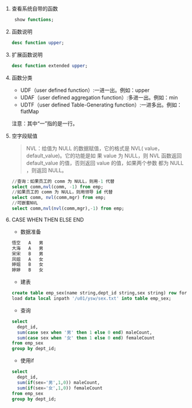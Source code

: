 1. 查看系统自带的函数

   ```sql
    show functions;
   ```

2. 函数说明

   ```sql
   desc function upper;
   ```

3. 扩展函数说明

   ```sql
   desc function extended upper;
   ```

4. 函数分类

   * UDF（user defined function）:一进一出。例如：upper
   * UDAF（user defined aggregation function）:多进一出。例如：min
   * UDTF（user defined Table-Generating function）:一进多出。例如：flatMap

   注意：其中“一”指的是一行。

5. 空字段赋值

   > NVL：给值为 NULL 的数据赋值，它的格式是 NVL( value，default_value)。它的功能是如 果 value 为 NULL，则 NVL 函数返回 default_value 的值，否则返回 value 的值，如果两个参数 都为 NULL ，则返回 NULL。

	```sql
	//查询：如果员工的 comm 为 NULL，则用-1 代替
	select comm,nvl(comm, -1) from emp;
	//如果员工的 comm 为 NULL，则用领导 id 代替
	select comm, nvl(comm,mgr) from emp;
	//可嵌套NVL
	select comm,nvl(nvl(comm,mgr),-1) from emp;
	```

6. CASE WHEN THEN ELSE END

   * 数据准备

   ```sql
   悟空	A	男
   大海	A	男
   宋宋	B	男
   凤姐	A	女
   婷姐	B	女
   婷婷	B	女
   ```

   * 建表

   ```sql
   create table emp_sex(name string,dept_id string,sex string) row format delimited fields terminated by '\t';
   load data local inpath '/u01/ysw/sex.txt' into table emp_sex;
   ```

   * 查询

   ```sql
   select
     dept_id,
     sum(case sex when '男' then 1 else 0 end) maleCount,
     sum(case sex when '女' then 1 else 0 end) femaleCount 
   from emp_sex 
   group by dept_id;
   ```

   * 使用if

   ```sql
   select 
     dept_id,
     sum(if(sex='男',1,0)) maleCount,
     sum(if(sex='女',1,0)) femaleCount 
   from emp_sex 
   group by dept_id;
   ```

   

   

